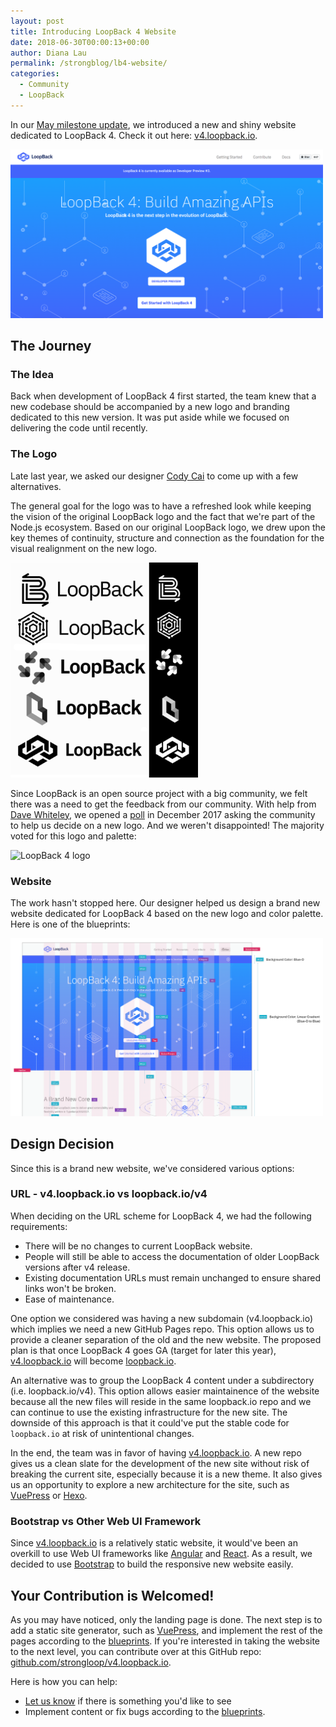 ```yaml
---
layout: post
title: Introducing LoopBack 4 Website
date: 2018-06-30T00:00:13+00:00
author: Diana Lau
permalink: /strongblog/lb4-website/
categories:
  - Community
  - LoopBack
---
```


In our [May milestone update](https://strongloop.com/strongblog/may-2018-milestone/), we introduced a new and shiny website dedicated to LoopBack 4. Check it out here: [v4.loopback.io](http://v4.loopback.io/).

<img src="../blog-assets/2018/06/screenshot-lb4-website.png" alt="Screen shot of LoopBack 4 website" style="width: 500px; margin:auto;"/>

<!--more-->

## The Journey

### The Idea

Back when development of LoopBack 4 first started, the team knew that a new codebase should be accompanied by a new logo and branding dedicated to this new version. It was put aside while we focused on delivering the code until recently.

### The Logo

Late last year, we asked our designer [Cody Cai](https://strongloop.com/authors/Cody_Cai/) to come up with a few alternatives.

The general goal for the logo was to have a refreshed look while keeping the vision of the original LoopBack logo and the fact that we're part of the Node.js ecosystem. Based on our original LoopBack logo, we drew upon the key themes of continuity, structure and connection as the foundation for the visual realignment on the new logo.

<img src="../blog-assets/2018/06/lb4-logo-alternatives.png" alt="Drafts of LoopBack 4 logos" style="width: 300px; margin:auto;"/>

Since LoopBack is an open source project with a big community, we felt there was a need to get the feedback from our community. With help from [Dave Whiteley](https://strongloop.com/authors/Dave_Whiteley/), we opened a [poll](https://strongloop.com/strongblog/new-loopBack-logo/) in December 2017 asking the community to help us decide on a new logo. And we weren't disappointed! The majority voted for this logo and palette:

<img src="http://loopback.io/images/branding/mark/blue/loopback.jpg" alt="LoopBack 4 logo" style="width: 200px; margin:auto;"/>

### Website

The work hasn't stopped here. Our designer helped us design a brand new website dedicated for LoopBack 4 based on the new logo and color palette. Here is one of the blueprints:

<img src="../blog-assets/2018/06/screenshot-lb4-blueprint.png" alt="Drafts of LoopBack 4 logos" style="width: 500px; margin:auto;"/>

## Design Decision

Since this is a brand new website, we've considered various options:

### URL - v4.loopback.io vs loopback.io/v4

When deciding on the URL scheme for LoopBack 4, we had the following requirements:

- There will be no changes to current LoopBack website.
- People will still be able to access the documentation of older LoopBack versions after v4 release.
- Existing documentation URLs must remain unchanged to ensure shared links won't be broken.
- Ease of maintenance.

One option we considered was having a new subdomain (v4.loopback.io) which implies we need a new GitHub Pages repo. This option allows us to provide a cleaner separation of the old and the new website. The proposed plan is that once LoopBack 4 goes GA (target for later this year), [v4.loopback.io](v4.loopback.io) will become [loopback.io](loopback.io).

An alternative was to group the LoopBack 4 content under a subdirectory (i.e. loopback.io/v4). This option allows easier maintainence of the website because all the new files will reside in the same loopback.io repo and we can continue to use the existing infrastructure for the new site. The downside of this approach is that it could've put the stable code for `loopback.io` at risk of unintentional changes.

In the end, the team was in favor of having [v4.loopback.io](v4.loopback.io). A new repo gives us a clean slate for the development of the new site without risk of breaking the current site, especially because it is a new theme. It also gives us an opportunity to explore a new architecture for the site, such as [VuePress](https://vuepress.vuejs.org/) or [Hexo](https://hexo.io/).

### Bootstrap vs Other Web UI Framework

Since [v4.loopback.io](v4.loopback.io) is a relatively static website, it would've been an overkill to use Web UI frameworks like [Angular](https://angular.io/) and [React](https://reactjs.org/). As a result, we decided to use [Bootstrap](https://getbootstrap.com/) to build the responsive new website easily.

## Your Contribution is Welcomed!

As you may have noticed, only the landing page is done. The next step is to add a static site generator, such as [VuePress](https://vuepress.vuejs.org/), and implement the rest of the pages according to the [blueprints](https://github.com/strongloop/v4.loopback.io/tree/master/blueprint). If you're interested in taking the website to the next level, you can contribute over at this GitHub repo: [github.com/strongloop/v4.loopback.io](github.com/strongloop/v4.loopback.io).

Here is how you can help:

- [Let us know](https://github.com/strongloop/v4.loopback.io/issues) if there is something you'd like to see
- Implement content or fix bugs according to the [blueprints](https://github.com/strongloop/v4.loopback.io/tree/master/blueprint).
